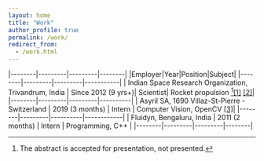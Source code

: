 ```yaml
---
layout: home
title: "Work"
author_profile: true
permalink: /work/
redirect_from:
  - /work.html
---
```


|--------|---------|---------|--------|
|Employer|Year|Position|Subject|
|--------|---------|---------|-----------|
| Indian Space Research Organization, Trivandrum, India | Since 2012 (9 yrs+)| Scientist| Rocket propulsion [^note][[1]](https://iafastro.directory/iac/paper/id/70925/summary/) [[2]](https://iafastro.directory/iac/paper/id/70945/summary/)|
|--------|---------|---------|----------|
| Asyril SA, 1690 Villaz-St-Pierre - Switzerland | 2019 (3 months) | Intern | Computer Vision, OpenCV [[3]](/assets/assa.pdf)|
|--------|---------|----------|------------|
| Fluidyn, Bengaluru, India | 2011 (2 months) | Intern | Programming, C++ |
|--------|---------|---------|--------|



[^note]: The abstract is accepted for presentation, not presented.
